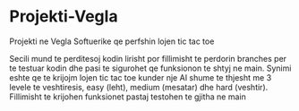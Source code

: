 # Projekti-Vegla
Projekti ne Vegla Softuerike qe perfshin lojen tic tac toe

Secili mund te perditesoj kodin lirisht por fillimisht te perdorin branches per te testuar kodin dhe pasi te sigurohet qe funksionon te shtyj ne main. Synimi eshte qe te krijojm lojen tic tac toe kunder nje AI shume te thjesht me 3 levele te veshtiresis, easy (leht), medium (mesatar) dhe hard (veshtir). Fillimisht te krijohen funksionet pastaj testohen te gjitha ne main


